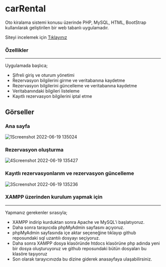 # carRental
Oto kiralama sistemi konusu üzerinde PHP, MySQL, HTML, BootStrap kullanılarak geliştirilen bir web tabanlı uygulamadır.

Siteyi incelemek için <a href='http://pacific11.6te.net/php/index.html' target='_blank'>Tıklayınız</a>

<h3>Özellikler</h3><hr />
Uygulamada başlıca;
  <ul>
    <li>Şifreli giriş ve oturum yönetimi</li>
    <li>Rezervasyon bilgilerini girme ve veritabanına kaydetme</li>
    <li>Rezervasyon bilgilerini güncelleme ve veritabanına kaydetme</li>
    <li>Veritabanındaki bilgileri listeleme</li>
    <li>Kayıtlı rezervasyon bilgilerini iptal etme</li>
  </ul>

<h2>Görseller</h2>
<h3>Ana sayfa</h3>

![1Screenshot 2022-06-19 135024](https://user-images.githubusercontent.com/73036927/174478129-4f996da9-4a34-4078-9312-78e59ffb4c79.png)

<h3>Rezervasyon oluşturma</h3>

![4Screenshot 2022-06-19 135427](https://user-images.githubusercontent.com/73036927/174478195-95f429f0-3c2b-407b-a327-cf44a6bbc5f7.png)

<h3>Kayıtlı rezervasyonlarım ve rezervasyon güncelleme</h3>

![3Screenshot 2022-06-19 135236](https://user-images.githubusercontent.com/73036927/174478219-902686f1-b79c-4bba-bdfa-49b4e641add2.png)


<h3>XAMPP üzerinden kurulum yapmak için</h3><hr />
Yapmanız gerekenler sırasıyla;
<ul>
  <li>XAMPP indirip kurduktan sonra Apache ve MySQL'i başlatıyoruz.</li>
  <li>Daha sonra tarayıcıda phpMyAdmin sayfasını açıyoruz.</li>
  <li>phpMyAdmin sayfasında içe aktar seçeneğine tıklayıp github reposundaki sql uzantılı dosyayı seçiyoruz.</li>
  <li>Daha sonra XAMPP dosya klasöründe htdocs klasörüne php adında yeni bir dosya oluşturuyoruz ve github reposundaki bütün dosyaları bu klasöre taşıyoruz</li>
  <li>Son olarak tarayıcınızda bu dizine giderek anasayfaya ulaşabilirsiniz.</li>

</ul>
